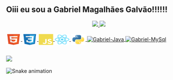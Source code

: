 ## Oiii eu sou a Gabriel Magalhães Galvão!!!!!!
<div align="center">
  <a href="https://github.com/gabrielmg97">
  <img height="170em" src="https://github-readme-stats.vercel.app/api?username=gabrielmg97&show_icons=true&theme=aura&include_all_commits=true&count_private=true"/>
  <img height="170em" src="https://github-readme-stats.vercel.app/api/top-langs/?username=gabrielmg97&layout=compact&langs_count=7&theme=aura"/>
</div>
<div style="display: inline_block"><br>
  <img align="center" alt="Gabriel-HTML" height="30" width="40" src="https://raw.githubusercontent.com/devicons/devicon/master/icons/html5/html5-original.svg">
  <img align="center" alt="Gabriel-CSS" height="30" width="40" src="https://raw.githubusercontent.com/devicons/devicon/master/icons/css3/css3-original.svg">
  <img align="center" alt="Gabriel-Js" height="30" width="40" src="https://raw.githubusercontent.com/devicons/devicon/master/icons/javascript/javascript-plain.svg">
  <img align="center" alt="Gabriel-React" height="30" width="40" src="https://raw.githubusercontent.com/devicons/devicon/master/icons/react/react-original.svg">
  <img align="center" alt="Gabriel-Python" height="30" width="40" src="https://raw.githubusercontent.com/devicons/devicon/master/icons/python/python-original.svg">
  <img align="center" alt="Gabriel-Java" height="40" width="40" src="https://cdn.jsdelivr.net/gh/devicons/devicon/icons/java/java-original-wordmark.svg">
  <img align="center" alt="Gabriel-MySql" height="50" width="50" src="https://cdn.jsdelivr.net/gh/devicons/devicon/icons/mysql/mysql-original-wordmark.svg">
  </div>
  
  ##
  
  <div> 
  <a href="https://www.linkedin.com/in/gabrielmg97" target="_blank"><img src="https://img.shields.io/badge/-LinkedIn-%230077B5?style=for-the-badge&logo=linkedin&logoColor=white" target="_blank"></a> 
 
  ![Snake animation](https://github.com/gabrielmg97/gabrielmg97/blob/output/github-contribution-grid-snake.svg)
 
</div>
